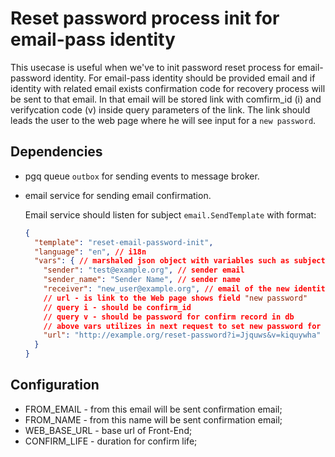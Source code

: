 # Reset password process init for email-pass identity

This usecase is useful when we've to init password reset process for email-password identity.
For email-pass identity should be provided email and if identity with related
email exists confirmation code for recovery process will be sent to that email.
In that email will be stored link with comfirm_id (i) and verifycation code (v) inside
query parameters of the link. The link should leads the user to the web page where he will 
see input for a `new password`.

## Dependencies
- pgq queue `outbox` for sending events to message broker.
- email service for sending email confirmation.

  Email service should listen for subject `email.SendTemplate` with format:
  ```json
  {
    "template": "reset-email-password-init",
    "language": "en", // i18n 
    "vars": { // marshaled json object with variables such as subject, receiver, send, sender_name and others to use in template
      "sender": "test@example.org", // sender email
      "sender_name": "Sender Name", // sender name
      "receiver": "new_user@example.org", // email of the new identity
      // url - is link to the Web page shows field "new password"
      // query i - should be confirm_id
      // query v - should be password for confirm record in db
      // above vars utilizes in next request to set new password for identity
      "url": "http://example.org/reset-password?i=Jjquws&v=kiquywha"
    }
  }
  ```

## Configuration
- FROM_EMAIL - from this email will be sent confirmation email;
- FROM_NAME  - from this name will be sent confirmation email;
- WEB_BASE_URL - base url of Front-End;
- CONFIRM_LIFE - duration for confirm life;
